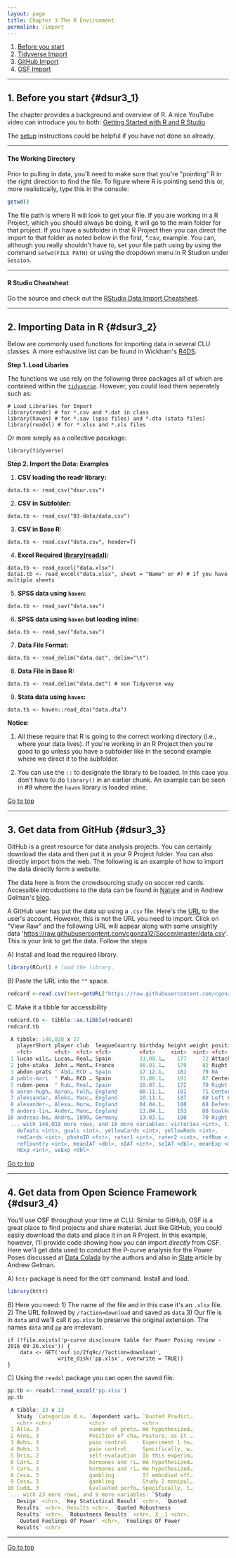```yaml
---
layout: page
title: Chapter 3 The R Environment
permalink: /import
---
```



1. [Before you start](#dsur3_1)
2. [Tidyverse Import](#dsur3_2)
3. [GitHub Import](#dsur3_3)
4. [OSF Import](#dsur3_4)


*****

## 1. Before you start {#dsur3_1}

The chapter provides a background and overview of R.  A nice YouTube video can introduce you to both: [Getting Started with R and R Studio](https://www.youtube.com/watch?v=lVKMsaWju8w)

The [setup](https://clu-mscp.github.io/bedics/setup) instructions could be helpful if you have not done so already.

*****

#### The Working Directory
Prior to pulling in data, you'll need to make sure that you're "pointing" R in the right direction to find the file.  To figure where R is pointing send this or, more realistically, type this in the console:

```r
getwd()
```

The file path is where R will look to get your file.   If you are working in a R Project, which you should always be doing, it will go to the main folder for that project.  If you have a subfolder in that R Project then you can direct the import to that folder as noted below in the first, *.csv, example.  You can, although you really shouldn't have to, set your file path using by using the command `setwd(FILE PATH)` or using the dropdown menu in R Studion under `Session`.

******

#### R Studio Cheatsheat

Go the source and check out the [RStudio Data Import Cheatsheet](https://rawgit.com/rstudio/cheatsheets/master/data-import.pdf). 

*****

## 2. Importing Data in R {#dsur3_2}

Below are commonly used functions for importing data in several CLU classes. A more exhaustive list can be found in Wickham's [R4DS](http://r4ds.had.co.nz/data-import.html). 

**Step 1. Load Libaries**

The functions we use rely on the following three packages all of which are contained within the [`tidyverse`](https://www.tidyverse.org/packages/).  However, you could load them seperately such as:
```{r}
# Load Libraries for Import
library(readr) # for *.csv and *.dat in class
library(haven) # for *.sav (spss files) and *.dta (stata files)
library(readxl) # for *.xlsx and *.xls files
```

Or more simply as a collective pacakage:
```{r}
library(tidyverse)
```

**Step 2. Import the Data: Examples**

1. **CSV loading the readr library:**
```{r}
data.tb <- read_csv("dsur.csv")
```
2. **CSV in Subfolder:**
```{r}
data.tb <- read_csv("03-data/data.csv")
```

3. **CSV in Base R:**
```{r}
data.tb <- read.csv("data.csv", header=T) 
```

4. **Excel Required [library(readxl)](https://readxl.tidyverse.org/):**
```{r}
data.tb <- read_excel("data.xlsx")
data1.tb <- read_excel("data.xlsx", sheet = "Name" or #) # if you have multiple sheets
```
5. **SPSS data using `haven`:**
```{r}
data.tb <- read_sav("data.sav") 
```

6. **SPSS data using `haven` but loading inline:**
```{r}
data.tb <- read_sav("data.sav") 
```
7. **Data File Format:**
```{r}
data.tb <- read_delim("data.dat", delim="\t")
```

8. **Data File in Base R:**
```{r}
data.tb <- read.delim("data.dat") # non Tidyverse way
```

9. **Stata data using `haven`:**
```{r}
data.tb <- haven::read_dta("data.dta") 
```

**Notice**:

1. All these require that R is going to the correct working directory (i.e., where your data lives).  If you're working in an R Project then you're good to go unless you have a subfolder like in the second example where we direct it to the subfolder.

2. You can use the `::` to designate the library to be loaded.  In this case you don't have to do `library()` in an earlier chunk. An example can be seen in #9 where the `haven` library is loaded inline.

<a href="#">Go to top</a>

*****

## 3.  Get data from GitHub {#dsur3_3}

GitHub is a great resource for data analysis projects.  You can certainly download the data and then put it in your R Project folder.   You can also directly import from the web.  The following is an example of how to import the data directly form a website.  

The data here is from the crowdsourcing study on soccer red cards.  Accessible introductions to the data can be found in [Nature](https://www.nature.com/news/crowdsourced-research-many-hands-make-tight-work-1.18508) and in Andrew Gelman's [blog](http://andrewgelman.com/2015/01/27/crowdsourcing-data-analysis-soccer-referees-give-red-cards-dark-skin-toned-players/).

A GitHub user has put the data up using a `.csv` file.  Here's the [URL](https://github.com/cgonza12/Soccer/blob/master/data.csv) to the user's account.  However, this is not the URL you need to import.  Click on "View Raw" and the following URL will appear along with some unsightly data 'https://raw.githubusercontent.com/cgonza12/Soccer/master/data.csv'.  This is your link to get the data. Follow the steps


A) Install and load the required library.
```r
library(RCurl) # load the library.
```

B) Paste the URL into the `""` space.
```r
redcard <-read.csv(text=getURL("https://raw.githubusercontent.com/cgonza12/Soccer/master/data.csv"))  
```

C. Make it a tibble for accessibility
```r
redcard.tb <- tibble::as.tibble(redcard)
redcard.tb

 A tibble: 146,028 x 27
   playerShort player club  leagueCountry birthday height weight position games
   <fct>       <fct>  <fct> <fct>         <fct>     <int>  <int> <fct>    <int>
 1 lucas-wilc… Lucas… Real… Spain         31.08.1…    177     72 Attacki…     1
 2 john-utaka  John … Mont… France        08.01.1…    179     82 Right W…     1
 3 abdon-prats " Abd… RCD … Spain         17.12.1…    181     79 NA           1
 4 pablo-mari  " Pab… RCD … Spain         31.08.1…    191     87 Center …     1
 5 ruben-pena  " Rub… Real… Spain         18.07.1…    172     70 Right M…     1
 6 aaron-hugh… Aaron… Fulh… England       08.11.1…    182     71 Center …     1
 7 aleksandar… Aleks… Manc… England       10.11.1…    187     80 Left Fu…     1
 8 alexander-… Alexa… Norw… England       04.04.1…    180     68 Defensi…     1
 9 anders-lin… Ander… Manc… England       13.04.1…    193     80 Goalkee…     1
10 andreas-be… Andre… 1899… Germany       13.03.1…    180     70 Right F…     1
 ... with 146,018 more rows, and 18 more variables: victories <int>, ties <int>,
   defeats <int>, goals <int>, yellowCards <int>, yellowReds <int>,
   redCards <int>, photoID <fct>, rater1 <int>, rater2 <int>, refNum <int>,
   refCountry <int>, meanIAT <dbl>, nIAT <int>, seIAT <dbl>, meanExp <dbl>,
   nExp <int>, seExp <dbl>
```

<a href="#">Go to top</a>

*****

## 4. Get data from Open Science Framework {#dsur3_4}

You'll use OSF throughout your time at CLU.   Similar to GitHub, OSF is a great place to find projects and share material.  Just like GitHub, you could easily download the data and place it in an R Project.  In this example, however, I'll provide code showing how you can import *directly* from OSF. Here we'll get data used to conduct the P-curve analysis for the Power Poses discussed at [Data Colada](http://datacolada.org/37) by the authors and also in [Slate](http://www.slate.com/articles/health_and_science/science/2016/01/amy_cuddy_s_power_pose_research_is_the_latest_example_of_scientific_overreach.html) article by Andrew Gelman.


A) `httr` package is need for the `GET` command. Install and load.
```r
library(httr) 
```

B) Here you need: 1) The name of the file and in this case it's an `.xlsx` file. 2) The URL followed by `/?action=download` and saved as `data` 3) Our file is in `data` and we'll call it `pp.xlsx` to preserve the original extension.  The names `data` and `pp` are irrelevant.

```{r}
if (!file.exists('p-curve disclosure table for Power Posing review - 2016 09 26.xlsx')) {
    data <- GET('osf.io/2fq9c//?action=download',
                write_disk('pp.xlsx', overwrite = TRUE))
}
```

C) Using the `readxl` package you can open the saved file.

```r
pp.tb <- readxl::read_excel('pp.xlsx')
pp.tb

 A tibble: 33 x 13
   Study `Categorize d.v… `dependent vari… `Quoted Predict…
   <chr> <chr>            <chr>            <chr>           
 1 Alle… 3                number of pretz… We hypothesized…
 2 Arne… 3                Position of cha… Posture, as it …
 3 Bohn… 3                pain control     Experiment 1 te…
 4 Bohn… 3                pain control     Specifically, w…
 5 Brin… 2                self-evalaution  In this experim…
 6 Carn… 3                hormones and ri… We hypothesized…
 7 Carn… 3                hormones and ri… We hypothesized…
 8 Cesa… 3                gambling         If embodied eff…
 9 Cesa… 3                gambling         Study 2 manipul…
10 Cudd… 3                Evaluated perfo… Specifically, t…
 ... with 23 more rows, and 9 more variables: `Study
   Design` <chr>, `Key Statistical Result` <chr>, `Quoted
   Results` <chr>, Results <chr>, `Quoted Robustness
   Results` <chr>, `Robustness Results` <chr>, X__1 <chr>,
   `Quoted Feelings Of Power` <chr>, `Feelings Of Power
   Results` <chr>
```

*****

<a href="#">Go to top</a>
